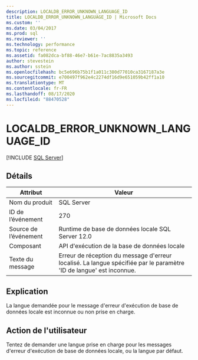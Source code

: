 ```yaml
---
description: LOCALDB_ERROR_UNKNOWN_LANGUAGE_ID
title: LOCALDB_ERROR_UNKNOWN_LANGUAGE_ID | Microsoft Docs
ms.custom: ''
ms.date: 03/04/2017
ms.prod: sql
ms.reviewer: ''
ms.technology: performance
ms.topic: reference
ms.assetid: fa082dca-bf88-46e7-b61e-7ac8835a3493
author: stevestein
ms.author: sstein
ms.openlocfilehash: bc5e696b75b1f1a011c380d77010ca3167187a3e
ms.sourcegitcommit: e700497f962e4c2274df16d9e651059b42ff1a10
ms.translationtype: MT
ms.contentlocale: fr-FR
ms.lasthandoff: 08/17/2020
ms.locfileid: "88470528"
---
```

# <a name="localdb_error_unknown_language_id"></a>LOCALDB_ERROR_UNKNOWN_LANGUAGE_ID
 [!INCLUDE [SQL Server](../../includes/applies-to-version/sqlserver.md)]
    
## <a name="details"></a>Détails  
  
| Attribut | Valeur |
| --------- | ----- |
|Nom du produit|SQL Server|  
|ID de l’événement|270|  
|Source de l’événement|Runtime de base de données locale SQL Server 12.0|  
|Composant|API d'exécution de la base de données locale|  
|Texte du message|Erreur de réception du message d'erreur localisé. La langue spécifiée par le paramètre 'ID de langue' est inconnue.|  
  
## <a name="explanation"></a>Explication  
 La langue demandée pour le message d'erreur d'exécution de base de données locale est inconnue ou non prise en charge.  
  
## <a name="user-action"></a>Action de l'utilisateur  
 Tentez de demander une langue prise en charge pour les messages d'erreur d'exécution de base de données locale, ou la langue par défaut.  
  
  
